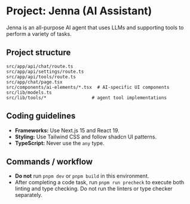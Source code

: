 # Project: Jenna (AI Assistant)

Jenna is an all-purpose AI agent that uses LLMs and supporting tools to perform a variety of tasks.

## Project structure

```
src/app/api/chat/route.ts
src/app/api/settings/route.ts
src/app/api/tools/route.ts
src/app/chat/page.tsx
src/components/ai-elements/*.tsx  # AI-specific UI components
src/lib/models.ts
src/lib/tools/*                 # agent tool implementations
```

## Coding guidelines
- **Frameworks:** Use Next.js 15 and React 19.
- **Styling:** Use Tailwind CSS and follow shadcn UI patterns.
- **TypeScript:** Never use the `any` type.

## Commands / workflow
- **Do not** run `pnpm dev` or `pnpm build` in this environment.
- After completing a code task, run `pnpm run precheck` to execute both linting and type checking. Do not run the linters or type checker separately.
